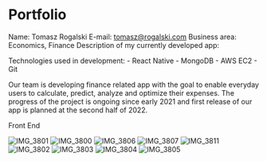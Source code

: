 # Portfolio

Name: Tomasz Rogalski
E-mail: tomasz@rogalski.com
Business area: Economics, Finance
Description of my currently developed app:

  Technologies used in development:
    - React Native
    - MongoDB
    - AWS EC2
    - Git
   
  Our team is developing finance related app with the goal to enable everyday users to calculate, predict, analyze and optimize their expenses. The progress of the project is ongoing since early 2021 and first release of our app is planned at the second half of 2022.
  
  Front End
  
![IMG_3801](https://user-images.githubusercontent.com/44368503/177048969-5fe2ff75-6372-4e2f-b69d-0dd090788f57.PNG)
![IMG_3800](https://user-images.githubusercontent.com/44368503/177048857-212d4cf3-6bcc-42ae-b458-622bf5a3326e.PNG)
![IMG_3806](https://user-images.githubusercontent.com/44368503/177048961-49b52d6f-4fde-4d3e-966d-804cbf567991.PNG)
![IMG_3807](https://user-images.githubusercontent.com/44368503/177048973-80afa21e-8b57-4eaa-a897-e1c1d54355b5.PNG)
![IMG_3811](https://user-images.githubusercontent.com/44368503/177048980-49a7138d-799c-4e9f-b79d-4d73d5d47f60.PNG)
![IMG_3802](https://user-images.githubusercontent.com/44368503/177049035-120df3df-5e52-40dc-861a-c4992914faea.PNG)
![IMG_3803](https://user-images.githubusercontent.com/44368503/177049038-f91e3d41-b8eb-4403-b247-3cc7feceba8c.PNG)
![IMG_3804](https://user-images.githubusercontent.com/44368503/177049043-e7fe0555-205a-42b9-9fe6-ef01a1804d53.PNG)
![IMG_3805](https://user-images.githubusercontent.com/44368503/177049048-04b58ee2-34d9-4fc8-bba7-05148e828c86.PNG)
